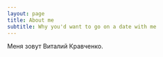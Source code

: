 ```yaml
---
layout: page
title: About me
subtitle: Why you'd want to go on a date with me
---
```


Меня зовут Виталий Кравченко.
